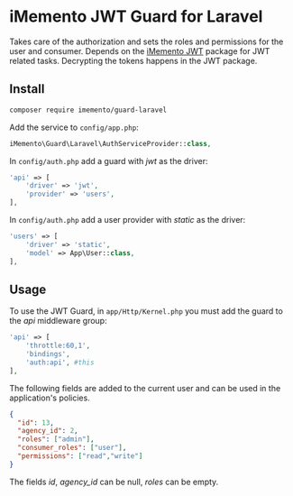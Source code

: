 # iMemento JWT Guard for Laravel

Takes care of the authorization and sets the roles and permissions for the user and consumer.
Depends on the [iMemento JWT](https://gitlab.com/imemento/composer/packages/jwt) package for JWT related tasks. Decrypting the tokens happens in the JWT package.

## Install

```bash
composer require imemento/guard-laravel
```

Add the service to `config/app.php`:
```php
iMemento\Guard\Laravel\AuthServiceProvider::class,
```

In `config/auth.php` add a guard with *jwt* as the driver:
```php
'api' => [
	'driver' => 'jwt',
	'provider' => 'users',
],
```

In `config/auth.php` add a user provider with *static* as the driver:
```php
'users' => [
	'driver' => 'static',
	'model' => App\User::class,
],
```

## Usage

To use the JWT Guard, in `app/Http/Kernel.php` you must add the guard to the *api* middleware group:
```php
'api' => [
	'throttle:60,1',
	'bindings',
	'auth:api', #this
],
```

The following fields are added to the current user and can be used in the application's policies.
```json
{
  "id": 13,
  "agency_id": 2,
  "roles": ["admin"],
  "consumer_roles": ["user"],
  "permissions": ["read","write"]
}
```
The fields *id*, *agency_id* can be null, *roles* can be empty.